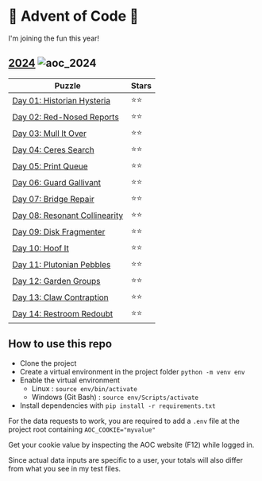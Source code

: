 # 🎄 Advent of Code 🎄

I'm joining the fun this year!


## [2024](https://github.com/aurechabnv/advent-of-code/tree/main/2024) ![aoc_2024](https://github.com/aurechabnv/advent-of-code/actions/workflows/aoc_2024.yml/badge.svg)

| Puzzle                                                                                                  | Stars |
|---------------------------------------------------------------------------------------------------------|----|
| [Day 01: Historian Hysteria](https://github.com/aurechabnv/advent-of-code/blob/main/2024/day_1/day_1.py) | ⭐⭐ | 
| [Day 02: Red-Nosed Reports](https://github.com/aurechabnv/advent-of-code/blob/main/2024/day_2/day_2.py) | ⭐⭐ | 
| [Day 03: Mull It Over](https://github.com/aurechabnv/advent-of-code/blob/main/2024/day_3/day_3.py)      | ⭐⭐ | 
| [Day 04: Ceres Search](https://github.com/aurechabnv/advent-of-code/blob/main/2024/day_4/day_4.py)      | ⭐⭐ | 
| [Day 05: Print Queue](https://github.com/aurechabnv/advent-of-code/blob/main/2024/day_5/day_5.py)       | ⭐⭐ |
| [Day 06: Guard Gallivant](https://github.com/aurechabnv/advent-of-code/blob/main/2024/day_6/day_6.py)   | ⭐⭐ |
| [Day 07: Bridge Repair](https://github.com/aurechabnv/advent-of-code/blob/main/2024/day_7/day_7.py)     | ⭐⭐ |
| [Day 08: Resonant Collinearity](https://github.com/aurechabnv/advent-of-code/blob/main/2024/day_8/day_8.py)     | ⭐⭐ |
| [Day 09: Disk Fragmenter](https://github.com/aurechabnv/advent-of-code/blob/main/2024/day_9/day_9.py)     | ⭐⭐ |
| [Day 10: Hoof It](https://github.com/aurechabnv/advent-of-code/blob/main/2024/day_10/day_10.py)      | ⭐⭐ |
| [Day 11: Plutonian Pebbles](https://github.com/aurechabnv/advent-of-code/blob/main/2024/day_11/day_11.py)      | ⭐⭐ |
| [Day 12: Garden Groups](https://github.com/aurechabnv/advent-of-code/blob/main/2024/day_12/day_12.py)      | ⭐⭐ |
| [Day 13: Claw Contraption](https://github.com/aurechabnv/advent-of-code/blob/main/2024/day_13/day_13.py)      | ⭐⭐ |
| [Day 14: Restroom Redoubt](https://github.com/aurechabnv/advent-of-code/blob/main/2024/day_14/day_14.py)      | ⭐⭐ |


## How to use this repo

- Clone the project
- Create a virtual environment in the project folder `python -m venv env`
- Enable the virtual environment
  - Linux : `source env/bin/activate`
  - Windows (Git Bash) : `source env/Scripts/activate`
- Install dependencies with `pip install -r requirements.txt`

For the data requests to work, you are required to add a `.env` file at the project root containing `AOC_COOKIE="myvalue"`

Get your cookie value by inspecting the AOC website (F12) while logged in.

Since actual data inputs are specific to a user, your totals will also differ from what you see in my test files.
